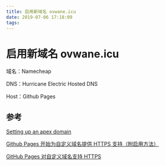 ```yaml
---
title: 启用新域名 ovwane.icu
date: 2019-07-06 17:18:09
tags:
---
```


# 启用新域名 ovwane.icu

域名：Namecheap

DNS：Hurricane Electric Hosted DNS

Host：Github Pages



## 参考

[Setting up an apex domain](https://help.github.com/en/articles/setting-up-an-apex-domain#configuring-a-records-with-your-dns-provider)

[Github Pages 开始为自定义域名提供 HTTPS 支持（附启用方法）](https://poplite.xyz/post/2018/05/03/how-to-enable-https-for-custom-domain-on-github-pages.html)

[GitHub Pages 对自定义域名支持 HTTPS](https://likfe.com/2018/05/03/github-pages-custom-domains-support-https/)